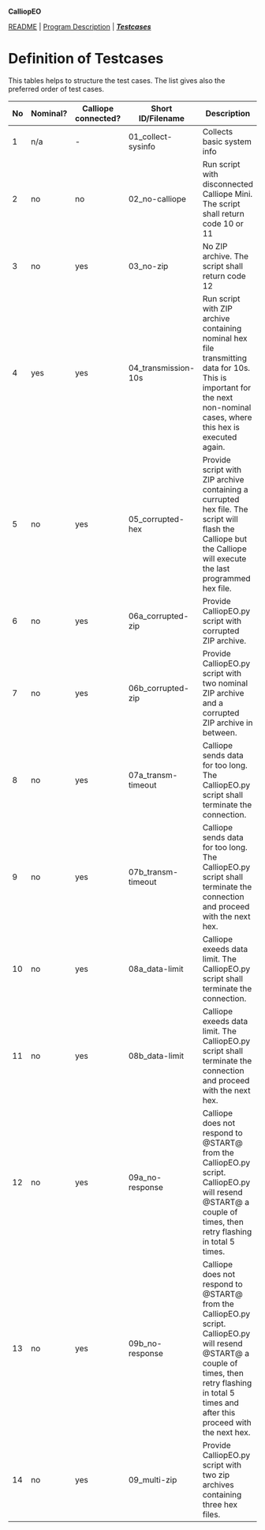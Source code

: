 **CalliopEO**

[README](../README.md) | [Program Description](../ProgramDescription.md) | ***[Testcases](ttestcases.md)***
# Definition of Testcases

This tables helps to structure the test cases. The list gives also the preferred order of test cases.

No | Nominal? | Calliope connected? | Short ID/Filename | Description | Necessary files | TC implemented?
---|----------|---------------------|-------------------|-------------|---------------------|----------------
1 | n/a | - | 01_collect-sysinfo | Collects basic system info | none needed | yes
2 | no | no | 02_no-calliope | Run script with disconnected Calliope Mini. The script shall return code 10 or 11 | none needed | yes
3 | no | yes | 03_no-zip | No ZIP archive. The script shall return code 12 | none needed | yes
4 | yes | yes | 04_transmission-10s | Run script with ZIP archive containing nominal hex file transmitting data for 10s. This is important for the next non-nominal cases, where this hex is executed again. | 05sec-counter.hex, 05sec-counter.hex.data | yes
5 | no | yes | 05_corrupted-hex | Provide script with ZIP archive containing a currupted hex file. The script will flash the Calliope but the Calliope will execute the last programmed hex file. | 05sec-counter.hex, 05sec-counter.hex.data, its.garbage.hex| yes
6 | no | yes | 06a_corrupted-zip | Provide CalliopEO.py script with corrupted ZIP archive. | not.a.zip | yes
7 | no | yes | 06b_corrupted-zip | Provide CalliopEO.py script with two nominal ZIP archive and a corrupted ZIP archive in between. | not.a.zip, 05sec-counter.hex, 05sec-counter.hex.data | yes
8 | no | yes | 07a_transm-timeout | Calliope sends data for too long. The CalliopEO.py script shall terminate the connection. | 900sec-counter.hex, 900sec-counter.hex.data.terminated35s | yes
9 | no | yes | 07b_transm-timeout | Calliope sends data for too long. The CalliopEO.py script shall terminate the connection and proceed with the next hex. | 900sec-counter.hex, 05sec-counter.hex, 900sec-counter.hex.data.terminated35s, 05sec-counter.hex.data | yes
10 | no | yes | 08a_data-limit | Calliope exeeds data limit. The CalliopEO.py script shall terminate the connection. | burst.hex, burst.hex.data | yes
11 | no | yes | 08b_data-limit | Calliope exeeds data limit. The CalliopEO.py script shall terminate the connection and proceed with the next hex. | burst.hex, 05sec-counter.hex, burst.hex.data, 05sec-counter.hex.data | yes
12 | no | yes | 09a_no-response | Calliope does not respond to @START@ from the CalliopEO.py script. CalliopEO.py will resend @START@ a couple of times, then retry flashing in total 5 times. | no-start.hex | yes
13 | no | yes | 09b_no-response | Calliope does not respond to @START@ from the CalliopEO.py script. CalliopEO.py will resend @START@ a couple of times, then retry flashing in total 5 times and after this proceed with the next hex. | no-start.hex, 05sec-counter.hex, 05sec-counter.hex.data | yes
14 | no | yes | 09_multi-zip | Provide CalliopEO.py script with two zip archives containing three hex files. | 05sec-counter.hex, 05sec-counter.hex.data | yes

